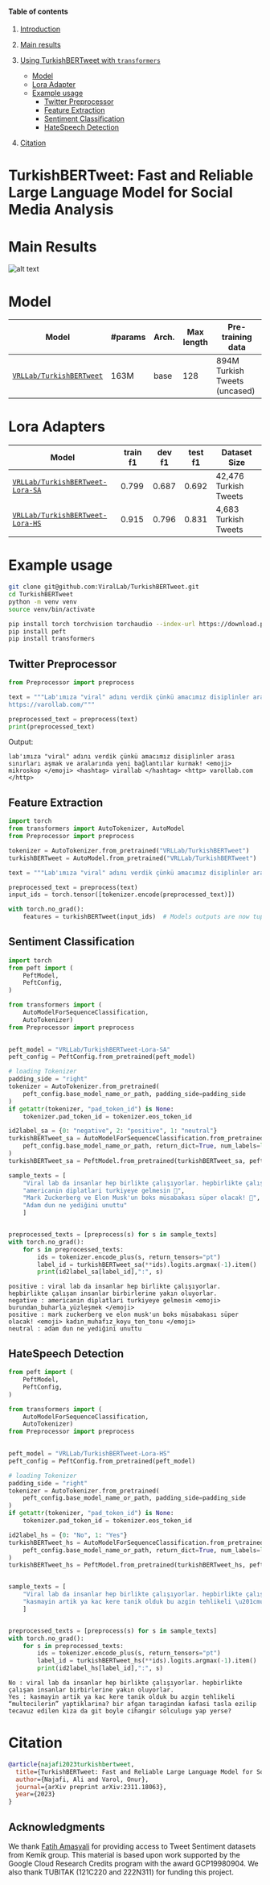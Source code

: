 #### Table of contents
1. [Introduction](#introduction)
2. [Main results](#results)
3. [Using TurkishBERTweet with `transformers`](#transformers)
    - [Model](#trainedModels)
    - [Lora Adapter]($loraAdapter)    
    - [Example usage](#usage2)
        - [Twitter Preprocessor](#preprocess)
        - [Feature Extraction](#feature_extraction)
        - [Sentiment Classification](#sa_lora)
        - [HateSpeech Detection](#hs_lora)

4. [Citation](#citation)
# <a name="introduction"></a> TurkishBERTweet: Fast and Reliable Large Language Model for Social Media Analysis


# <a name="results"></a> Main Results
![alt text](main_results.png "Title")



<!-- https://huggingface.co/VRLLab/TurkishBERTweet -->
# <a name="trainedModels"></a> Model
Model | #params | Arch. | Max length | Pre-training data
---|---|---|---|---
[`VRLLab/TurkishBERTweet`](https://huggingface.co/VRLLab/TurkishBERTweet) | 163M | base | 128 | 894M Turkish Tweets (uncased)

# <a name="loraAdapter"></a> Lora Adapters
Model | train f1 | dev f1 | test f1 | Dataset Size
---|---|---|---|---
[`VRLLab/TurkishBERTweet-Lora-SA`](https://huggingface.co/VRLLab/TurkishBERTweet-Lora-SA) | 0.799 | 0.687 | 0.692 | 42,476 Turkish Tweets  
[`VRLLab/TurkishBERTweet-Lora-HS`](https://huggingface.co/VRLLab/TurkishBERTweet-Lora-HS) | 0.915 | 0.796 | 0.831 | 4,683 Turkish Tweets  
# <a name="usage2"></a> Example usage

```bash
git clone git@github.com:ViralLab/TurkishBERTweet.git
cd TurkishBERTweet
python -m venv venv
source venv/bin/activate

pip install torch torchvision torchaudio --index-url https://download.pytorch.org/whl/cu118
pip install peft
pip install transformers
```


## <a name="preprocess"></a> Twitter Preprocessor
```python
from Preprocessor import preprocess

text = """Lab'ımıza "viral" adını verdik çünkü amacımız disiplinler arası sınırları aşmak ve aralarında yeni bağlantılar kurmak! 🔬 #ViralLab
https://varollab.com/"""

preprocessed_text = preprocess(text)
print(preprocessed_text)
```
Output:
```output
lab'ımıza "viral" adını verdik çünkü amacımız disiplinler arası sınırları aşmak ve aralarında yeni bağlantılar kurmak! <emoji> mikroskop </emoji> <hashtag> virallab </hashtag> <http> varollab.com </http>
```


## <a name="feature_extraction"></a> Feature Extraction

```python
import torch
from transformers import AutoTokenizer, AutoModel
from Preprocessor import preprocess

tokenizer = AutoTokenizer.from_pretrained("VRLLab/TurkishBERTweet")
turkishBERTweet = AutoModel.from_pretrained("VRLLab/TurkishBERTweet")

text = """Lab'ımıza "viral" adını verdik çünkü amacımız disiplinler arası sınırları aşmak ve aralarında yeni bağlantılar kurmak! 💥🔬 #ViralLab #DisiplinlerArası #YenilikçiBağlantılar"""

preprocessed_text = preprocess(text)
input_ids = torch.tensor([tokenizer.encode(preprocessed_text)])

with torch.no_grad():
    features = turkishBERTweet(input_ids)  # Models outputs are now tuples
```


## <a name="sa_lora"></a> Sentiment Classification

```python
import torch
from peft import (
    PeftModel,
    PeftConfig,
)

from transformers import (
    AutoModelForSequenceClassification,
    AutoTokenizer)
from Preprocessor import preprocess
 

peft_model = "VRLLab/TurkishBERTweet-Lora-SA"
peft_config = PeftConfig.from_pretrained(peft_model)

# loading Tokenizer
padding_side = "right"
tokenizer = AutoTokenizer.from_pretrained(
    peft_config.base_model_name_or_path, padding_side=padding_side
)
if getattr(tokenizer, "pad_token_id") is None:
    tokenizer.pad_token_id = tokenizer.eos_token_id

id2label_sa = {0: "negative", 2: "positive", 1: "neutral"}
turkishBERTweet_sa = AutoModelForSequenceClassification.from_pretrained(
    peft_config.base_model_name_or_path, return_dict=True, num_labels=len(id2label_sa), id2label=id2label_sa
)
turkishBERTweet_sa = PeftModel.from_pretrained(turkishBERTweet_sa, peft_model)

sample_texts = [
    "Viral lab da insanlar hep birlikte çalışıyorlar. hepbirlikte çalışan insanlar birbirlerine yakın oluyorlar.",     
    "americanin diplatlari turkiyeye gelmesin 😤",
    "Mark Zuckerberg ve Elon Musk'un boks müsabakası süper olacak! 🥷",
    "Adam dun ne yediğini unuttu"
    ]


preprocessed_texts = [preprocess(s) for s in sample_texts]
with torch.no_grad():
    for s in preprocessed_texts:
        ids = tokenizer.encode_plus(s, return_tensors="pt")
        label_id = turkishBERTweet_sa(**ids).logits.argmax(-1).item()
        print(id2label_sa[label_id],":", s)
```

```output
positive : viral lab da insanlar hep birlikte çalışıyorlar. hepbirlikte çalışan insanlar birbirlerine yakın oluyorlar.
negative : americanin diplatlari turkiyeye gelmesin <emoji> burundan_buharla_yüzleşmek </emoji>
positive : mark zuckerberg ve elon musk'un boks müsabakası süper olacak! <emoji> kadın_muhafız_koyu_ten_tonu </emoji>
neutral : adam dun ne yediğini unuttu
```
## <a name="hs_lora"></a> HateSpeech Detection
```python
from peft import (
    PeftModel,
    PeftConfig,
)

from transformers import (
    AutoModelForSequenceClassification,
    AutoTokenizer)
from Preprocessor import preprocess
 

peft_model = "VRLLab/TurkishBERTweet-Lora-HS"
peft_config = PeftConfig.from_pretrained(peft_model)

# loading Tokenizer
padding_side = "right"
tokenizer = AutoTokenizer.from_pretrained(
    peft_config.base_model_name_or_path, padding_side=padding_side
)
if getattr(tokenizer, "pad_token_id") is None:
    tokenizer.pad_token_id = tokenizer.eos_token_id

id2label_hs = {0: "No", 1: "Yes"}
turkishBERTweet_hs = AutoModelForSequenceClassification.from_pretrained(
    peft_config.base_model_name_or_path, return_dict=True, num_labels=len(id2label_hs), id2label=id2label_hs
)
turkishBERTweet_hs = PeftModel.from_pretrained(turkishBERTweet_hs, peft_model)


sample_texts = [
    "Viral lab da insanlar hep birlikte çalışıyorlar. hepbirlikte çalışan insanlar birbirlerine yakın oluyorlar.",     
    "kasmayin artik ya kac kere tanik olduk bu azgin tehlikeli \u201cmultecilerin\u201d yaptiklarina? bir afgan taragindan kafasi tasla ezilip tecavuz edilen kiza da git boyle cihangir solculugu yap yerse?",
    ]


preprocessed_texts = [preprocess(s) for s in sample_texts]
with torch.no_grad():
    for s in preprocessed_texts:
        ids = tokenizer.encode_plus(s, return_tensors="pt")
        label_id = turkishBERTweet_hs(**ids).logits.argmax(-1).item()
        print(id2label_hs[label_id],":", s)
```

```output
No : viral lab da insanlar hep birlikte çalışıyorlar. hepbirlikte çalışan insanlar birbirlerine yakın oluyorlar.
Yes : kasmayin artik ya kac kere tanik olduk bu azgin tehlikeli “multecilerin” yaptiklarina? bir afgan taragindan kafasi tasla ezilip tecavuz edilen kiza da git boyle cihangir solculugu yap yerse?

```
 

# <a name="citation"></a> Citation
```bibtex
@article{najafi2023turkishbertweet,
  title={TurkishBERTweet: Fast and Reliable Large Language Model for Social Media Analysis},
  author={Najafi, Ali and Varol, Onur},
  journal={arXiv preprint arXiv:2311.18063},
  year={2023}
}
```


## Acknowledgments
We thank [Fatih Amasyali](https://avesis.yildiz.edu.tr/amasyali) for providing access to Tweet Sentiment datasets from Kemik group.
This material is based upon work supported by the Google Cloud Research Credits program with the award GCP19980904. We also thank TUBITAK (121C220 and 222N311) for funding this project. 
